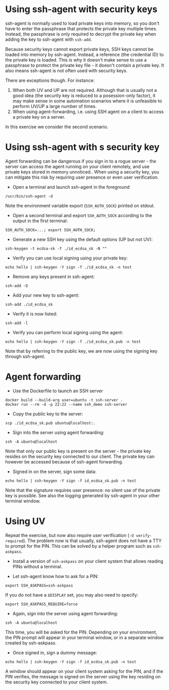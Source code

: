 # Using ssh-agent with security keys

ssh-agent is normally used to load private keys into memory, so you don't have to enter the passphrase that protects the private key multiple times.
Instead, the passphrase is only required to decrypt the private key when adding the key to ssh-agent with `ssh-add`.

Because security keys cannot export private keys, SSH keys cannot be loaded into memory by ssh-agent.
Instead, a reference (the credential ID) to the private key is loaded.
This is why it doesn't make sense to use a passphrase to protect the private key file - it doesn't contain a private key.
It also means ssh-agent is not often used with security keys.

There are exceptions though. For instance:

1. When both UV and UP are not required. Although that is usually not a good idea (the security key is reduced to a posession-only factor), it may make sense in some automation scenarios where it is unfeasible to perform UV/UP a large number of times.
2. When using agent-forwarding, i.e. using SSH agent on a client to access a private key on a server.

In this exercise we consider the second scenario.

# Using ssh-agent with s security key

Agent forwarding can be dangerous if you sign in to a rogue server - the server can access the agent running on your client remotely, and use private keys stored in memory unnoticed..
When using a security key, you can mitigate this risk by requiring user presence or even user verification.

- Open a terminal and launch ssh-agent in the foreground

```
/usr/bin/ssh-agent -d
```

Note the environment variable export (`SSH_AUTH_SOCK`) printed on stdout.

- Open a second terminal and export `SSH_AUTH_SOCK` according to the output in the first terminal:

```
SSH_AUTH_SOCK=...; export SSH_AUTH_SOCK;
```

- Generate a new SSH key using the default options (UP but not UV):

```
ssh-keygen -t ecdsa-sk -f ./id_ecdsa_sk -N ""
```

- Verify you can use local signing using your private key:

```
echo hello | ssh-keygen -Y sign -f ./id_ecdsa_sk -n test
```

- Remove any keys present in ssh-agent:

```
ssh-add -D
```

- Add your new key to ssh-agent:

```
ssh-add ./id_ecdsa_sk
```

- Verify it is now listed:

```
ssh-add -l
```

- Verify you can perform local signing using the agent:

```
echo hello | ssh-keygen -Y sign -f ./id_ecdsa_sk.pub -n test
```
Note that by referring to the public key, we are now using the signing key through ssh-agent.

# Agent forwarding

- Use the Dockerfile to launch an SSH server
```
docker build --build-arg user=ubuntu -t ssh-server .
docker run --rm -d -p 22:22 --name ssh_demo ssh-server
```

- Copy the public key to the server:

```
scp ./id_ecdsa_sk.pub ubuntu@localhost:.
```

- Sign into the server using agent forwarding:

```
ssh -A ubuntu@localhost
```
Note that only our public key is present on the server - 
the private key resides on the security key connected to our client.
The private key can however be accessed because of ssh-agent forwarding.

- Signed in on the server, sign some data:
```
echo hello | ssh-keygen -Y sign -f id_ecdsa_sk.pub -n test
```

Note that the signature requires user presence: no silent use of the private key is possible.
See also the logging generated by ssh-agent in your other terminal window.

# Using UV

Repeat the exercise, but now also require user verification (`-O verify-required`).
The problem now is that usually, ssh-agent does not have a TTY to prompt for the PIN.
This can be solved by a helper program such as `ssh-askpass`.

- Install a version of `ssh-askpass` on your client system that allows reading PINs without a terminal.

- Let ssh-agent know how to ask for a PIN:

```
export SSH_ASKPASS=ssh-askpass
```

If you do not have a `$DISPLAY` set, you may also need to specify:

```
export SSH_ASKPASS_REQUIRE=force
```

- Again, sign into the server using agent forwarding:

```
ssh -A ubuntu@localhost
```

This time, you will be asked for the PIN.
Depending on your environment, the PIN prompt will appear in your terminal window, or in a separate window created by ssh-askpass.

- Once signed in, sign a dummy message:
```
echo hello | ssh-keygen -Y sign -f id_ecdsa_sk.pub -n test
```

A window should appear on your client system asking for the PIN, and if the PIN verifies, 
the message is signed on the server using the key residing on the security key connected to your client system.
